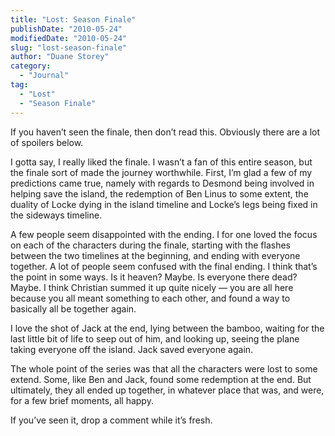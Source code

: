 ```yaml
---
title: "Lost: Season Finale"
publishDate: "2010-05-24"
modifiedDate: "2010-05-24"
slug: "lost-season-finale"
author: "Duane Storey"
category:
  - "Journal"
tag:
  - "Lost"
  - "Season Finale"
---
```


If you haven’t seen the finale, then don’t read this. Obviously there are a lot of spoilers below.

I gotta say, I really liked the finale. I wasn’t a fan of this entire season, but the finale sort of made the journey worthwhile. First, I’m glad a few of my predictions came true, namely with regards to Desmond being involved in helping save the island, the redemption of Ben Linus to some extent, the duality of Locke dying in the island timeline and Locke’s legs being fixed in the sideways timeline.

A few people seem disappointed with the ending. I for one loved the focus on each of the characters during the finale, starting with the flashes between the two timelines at the beginning, and ending with everyone together. A lot of people seem confused with the final ending. I think that’s the point in some ways. Is it heaven? Maybe. Is everyone there dead? Maybe. I think Christian summed it up quite nicely — you are all here because you all meant something to each other, and found a way to basically all be together again.

I love the shot of Jack at the end, lying between the bamboo, waiting for the last little bit of life to seep out of him, and looking up, seeing the plane taking everyone off the island. Jack saved everyone again.

The whole point of the series was that all the characters were lost to some extend. Some, like Ben and Jack, found some redemption at the end. But ultimately, they all ended up together, in whatever place that was, and were, for a few brief moments, all happy.

If you’ve seen it, drop a comment while it’s fresh.